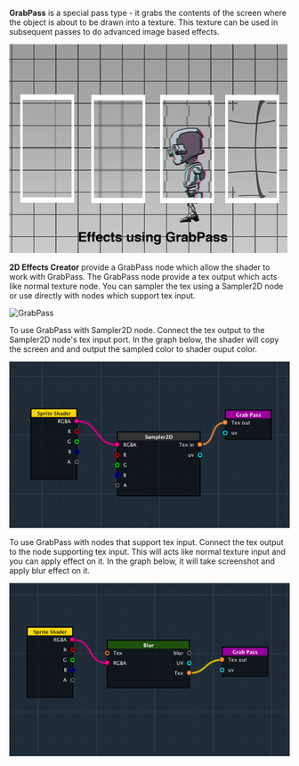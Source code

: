 **GrabPass** is a special pass type - it grabs the contents of the screen where the object is about to be drawn into a texture. This texture can be used in subsequent passes to do advanced image based effects.

![](images/grabpass_0.png)

**2D Effects Creator** provide a GrabPass node which allow the shader to work with GrabPass. The GrabPass node provide a tex output which acts like normal texture node. You can sampler the tex using a Sampler2D node or use directly with nodes which support tex input.

![GrabPass](https://github.com/digicrafts/2DEffectsShaderEditorNodes/wiki/images/nodes/utilities/GrabPassNode.png)

To use GrabPass with Sampler2D node. Connect the tex output to the Sampler2D node's tex input port. In the graph below, the shader will copy the screen and and output the sampled color to shader ouput color. 

![](images/grabpass_1.png)

To use GrabPass with nodes that support tex input. Connect the tex output to the node supporting tex input. This will acts like normal texture input and you can apply effect on it. In the graph below, it will take screenshot and apply blur effect on it.

![](images/grabpass_2.png)

